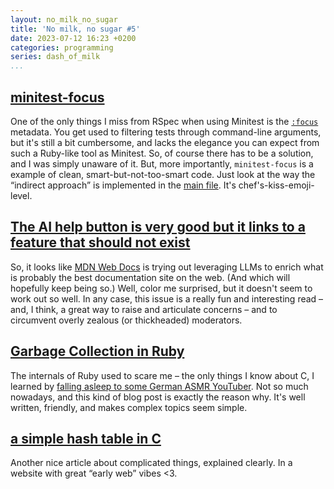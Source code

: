 ```yaml
---
layout: no_milk_no_sugar
title: 'No milk, no sugar #5'
date: 2023-07-12 16:23 +0200
categories: programming
series: dash_of_milk
...
```


## [minitest-focus](https://github.com/minitest/minitest-focus)

One of the only things I miss from RSpec when using Minitest is the [`:focus`](http://rspec.info/features/3-12/rspec-core/filtering/inclusion-filters) 
metadata. You get used to filtering tests through command-line arguments, but it's still a bit cumbersome, and lacks 
the elegance you can expect from such a Ruby-like tool as Minitest. So, of course there has to be a solution, and I 
was simply unaware of it. But, more importantly, `minitest-focus` is a example of clean, smart-but-not-too-smart 
code. Just look at the way the “indirect approach” is implemented in the [main file](https://github.com/minitest/minitest-focus/blob/02cbbc41519c04bf46b1bf14042e2a0ceddb7763/lib/minitest/focus.rb). 
It's chef's-kiss-emoji-level.

## [The AI help button is very good but it links to a feature that should not exist](https://github.com/mdn/yari/issues/9230)

So, it looks like [MDN Web Docs](https://developer.mozilla.org/en-US/) is trying out leveraging LLMs to enrich what is 
probably the best documentation site on the web. (And which will hopefully keep being so.) Well, color me surprised, 
but it doesn't seem to work out so well. In any case, this issue is a really fun and interesting read – and, I think, a 
great way to raise and articulate concerns – and to circumvent overly zealous (or thickheaded) moderators.

## [Garbage Collection in Ruby](https://blog.peterzhu.ca/notes-on-ruby-gc/)

The internals of Ruby used to scare me – the only things I know about C, I learned by 
[falling asleep to some German ASMR YouTuber](https://youtube.com/playlist?list=PLPt8EM4KxGEVdozTFQ_taOdS6OFlNU7ki). Not 
so much nowadays, and this kind of blog post is exactly the reason why. It's well written, friendly, and makes complex 
topics seem simple.

## [a simple hash table in C](https://theleo.zone/posts/hashmap-in-c/)

Another nice article about complicated things, explained clearly. In a website with great “early web” vibes <3.
